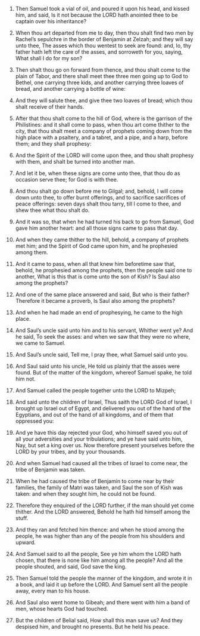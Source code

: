 1. Then Samuel took a vial of oil, and poured it upon his head, and
kissed him, and said, Is it not because the LORD hath anointed thee to
be captain over his inheritance?

2. When thou art departed from me
to day, then thou shalt find two men by Rachel’s sepulchre in the
border of Benjamin at Zelzah; and they will say unto thee, The asses
which thou wentest to seek are found: and, lo, thy father hath left
the care of the asses, and sorroweth for you, saying, What shall I do
for my son?

3. Then shalt thou go on forward from thence, and thou
shalt come to the plain of Tabor, and there shall meet thee three men
going up to God to Bethel, one carrying three kids, and another
carrying three loaves of bread, and another carrying a bottle of wine:

4. And they will salute thee, and give thee two loaves of bread;
which thou shalt receive of their hands.

5. After that thou shalt come to the hill of God, where is the
garrison of the Philistines: and it shall come to pass, when thou art
come thither to the city, that thou shalt meet a company of prophets
coming down from the high place with a psaltery, and a tabret, and a
pipe, and a harp, before them; and they shall prophesy:

6. And the
Spirit of the LORD will come upon thee, and thou shalt prophesy with
them, and shalt be turned into another man.

7. And let it be, when these signs are come unto thee, that thou do
as occasion serve thee; for God is with thee.

8. And thou shalt go down before me to Gilgal; and, behold, I will
come down unto thee, to offer burnt offerings, and to sacrifice
sacrifices of peace offerings: seven days shalt thou tarry, till I
come to thee, and shew thee what thou shalt do.

9. And it was so, that when he had turned his back to go from
Samuel, God gave him another heart: and all those signs came to pass
that day.

10. And when they came thither to the hill, behold, a company of
prophets met him; and the Spirit of God came upon him, and he
prophesied among them.

11. And it came to pass, when all that knew him beforetime saw that,
behold, he prophesied among the prophets, then the people said one to
another, What is this that is come unto the son of Kish? Is Saul also
among the prophets?

12. And one of the same place answered and
said, But who is their father? Therefore it became a proverb, Is Saul
also among the prophets?

13. And when he had made an end of
prophesying, he came to the high place.

14. And Saul’s uncle said unto him and to his servant, Whither went
ye? And he said, To seek the asses: and when we saw that they were no
where, we came to Samuel.

15. And Saul’s uncle said, Tell me, I pray thee, what Samuel said
unto you.

16. And Saul said unto his uncle, He told us plainly that the asses
were found. But of the matter of the kingdom, whereof Samuel spake, he
told him not.

17. And Samuel called the people together unto the LORD to Mizpeh;

18. And said unto the children of Israel, Thus saith the LORD God of
Israel, I brought up Israel out of Egypt, and delivered you out of the
hand of the Egyptians, and out of the hand of all kingdoms, and of
them that oppressed you:

19. And ye have this day rejected your God,
who himself saved you out of all your adversities and your
tribulations; and ye have said unto him, Nay, but set a king over us.
Now therefore present yourselves before the LORD by your tribes, and
by your thousands.

20. And when Samuel had caused all the tribes of Israel to come
near, the tribe of Benjamin was taken.

21. When he had caused the tribe of Benjamin to come near by their
families, the family of Matri was taken, and Saul the son of Kish was
taken: and when they sought him, he could not be found.

22. Therefore they enquired of the LORD further, if the man should
yet come thither. And the LORD answered, Behold he hath hid himself
among the stuff.

23. And they ran and fetched him thence: and when he stood among the
people, he was higher than any of the people from his shoulders and
upward.

24. And Samuel said to all the people, See ye him whom the LORD hath
chosen, that there is none like him among all the people? And all the
people shouted, and said, God save the king.

25. Then Samuel told the people the manner of the kingdom, and wrote
it in a book, and laid it up before the LORD. And Samuel sent all the
people away, every man to his house.

26. And Saul also went home to Gibeah; and there went with him a
band of men, whose hearts God had touched.

27. But the children of Belial said, How shall this man save us? And
they despised him, and brought no presents. But he held his peace.